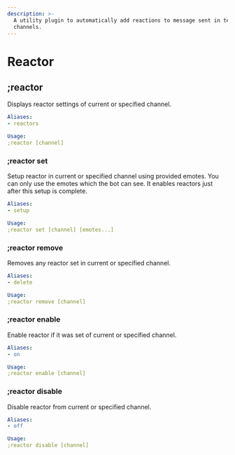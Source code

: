 ```yaml
---
description: >-
  A utility plugin to automatically add reactions to message sent in text
  channels.
---
```


# Reactor

## ;reactor

Displays reactor settings of current or specified channel.

```yaml
Aliases:
- reactors

Usage:
;reactor [channel]
```

### ;reactor set

Setup reactor in current or specified channel using provided emotes. You can only use the emotes which the bot can see. It enables reactors just after this setup is complete.

```yaml
Aliases:
- setup

Usage:
;reactor set [channel] [emotes...]
```

### ;reactor remove

Removes any reactor set in current or specified channel.

```yaml
Aliases:
- delete

Usage:
;reactor remove [channel]
```

### ;reactor enable

Enable reactor if it was set of current or specified channel.

```yaml
Aliases:
- on

Usage:
;reactor enable [channel]
```

### ;reactor disable

Disable reactor from current or specified channel.

```yaml
Aliases:
- off

Usage:
;reactor disable [channel]
```

